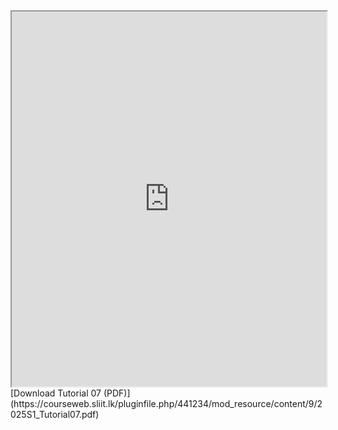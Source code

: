 <iframe src="https://courseweb.sliit.lk/pluginfile.php/441234/mod_resource/content/9/2025S1_Tutorial07.pdf" width="100%" height="600px"></iframe>
[Download Tutorial 07 (PDF)](https://courseweb.sliit.lk/pluginfile.php/441234/mod_resource/content/9/2025S1_Tutorial07.pdf)
